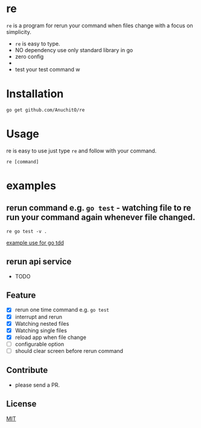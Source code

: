 # re

`re` is a program for rerun your command when files change with a focus on simplicity.

- `re` is easy to type.
- NO dependency use only standard library in go
- zero config
- 
- test your test command w

# Installation
```
go get github.com/AnuchitO/re
```

# Usage
re is easy to use just type `re` and follow with your command.
```
re [command]
```

# examples
## rerun command e.g. `go test` - watching file to re run your command again whenever file changed.
```
re go test -v .
```

[example use for go tdd](https://imgur.com/a/FQgvJny)

## rerun api service
- TODO

## Feature
* [x] rerun one time command e.g. `go test`
* [x] interrupt and rerun
* [x] Watching nested files
* [x] Watching single files
* [x] reload app when file change
* [ ] configurable option
* [ ] should clear screen before rerun command

## Contribute
- please send a PR.

## License
[MIT](https://github.com/labstack/echo/blob/master/LICENSE)
